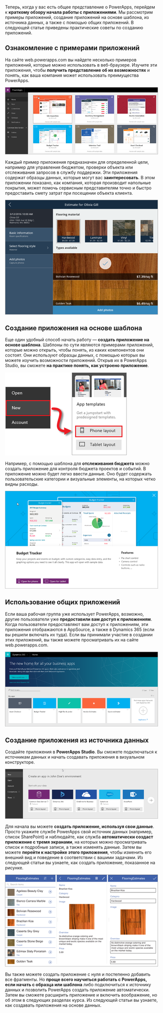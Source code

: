 Теперь, когда у вас есть общее представление о PowerApps, перейдем к **краткому обзору начала работы с приложениями**. Мы рассмотрим примеры приложений, создание приложений на основе шаблона, из источника данных, а также с помощью общих приложений. В следующей статье приведены практические советы по созданию приложений.

## <a name="check-out-some-sample-apps"></a>Ознакомление с примерами приложений
На сайте web.powerapps.com вы найдете несколько примеров приложений, которые можно использовать в веб-браузере. Изучите эти приложения, чтобы **получить представление об их возможностях** и понять, как ваша компания может использовать преимущества PowerApps.

![Примеры приложений PowerApps](./media/learning-quick-look-powerapps/powerapps-samples.png)

Каждый пример приложения предназначен для определенной цели, например для управления бюджетом, проверки объекта или отслеживания запросов в службу поддержки. Эти приложения содержат образцы данных, которые могут вас **заинтересовать**. В этом приложении показано, как компания, которая производит напольные покрытия, может помочь сервисным представителям точно и быстро предоставить смету затрат при посещении объекта клиента.

![Пример приложения PowerApps для напольных покрытий](./media/learning-quick-look-powerapps/powerapps-flooring-sample.png)

## <a name="create-an-app-from-a-template"></a>Создание приложения на основе шаблона
Еще один удобный способ начать работу — **создать приложение на основе шаблона**. Шаблоны по сути являются примерами приложений, которые можно открыть, чтобы понять, из каких компонентов они состоят. Они используют образцы данных, с помощью которых вы можете изучить возможности приложений. Открыв их в PowerApps Studio, вы сможете **на практике понять, как устроено приложение**.

![Шаблон приложения PowerApps](./media/learning-quick-look-powerapps/powerapps-templates.png)

Например, с помощью шаблона для **отслеживания бюджета** можно создать приложение для контроля бюджета проектов и событий. В приложение можно будет легко ввести данные. Оно будет содержать пользовательские категории и визуальные элементы, на которых четко видны расходы.

![Шаблон для отслеживания бюджета в PowerApps](./media/learning-quick-look-powerapps/powerapps-budget-tracker.png)

## <a name="use-shared-apps"></a>Использование общих приложений
Если ваша рабочая группа уже использует PowerApps, возможно, другие пользователи уже **предоставили вам доступ к приложениям**. Когда пользователи предоставляют вам доступ к приложениям, эти приложения отображаются в AppSource, а также в Dynamics 365 (если вы решили включать их туда). Если вы принимали участие в создании этих приложений, вы также можете просматривать их на сайте web.powerapps.com.

![Совместное использование PowerApps](./media/learning-quick-look-powerapps/powerapps-sharing.png)

## <a name="create-an-app-from-a-data-source"></a>Создание приложения из источника данных
Создайте приложения в **PowerApps Studio**. Вы сможете подключаться к источникам данных и начать создавать приложения в визуальном конструкторе.

![Приложение PowerApps на основе данных](./media/learning-quick-look-powerapps/powerapps-app-from-data.png)

Для начала вы можете **создать приложение, используя свои данные**. Просто укажите службе PowerApps свой источник данных (например, список SharePoint) и наблюдайте, как служба **автоматически создаст приложение с тремя экранами**, на которых можно просматривать список и подробные записи, а также изменять данные. Затем вы можете **перейти к настройке этого приложения**, чтобы изменить его внешний вид и поведение в соответствии с вашими задачами. Из следующей статьи вы узнаете, как создать приложение, показанное на рисунке.

![Приложение с тремя экранами в PowerApps](./media/learning-quick-look-powerapps/powerapps-three-screen-app.png)

Вы также можете создать приложение с нуля и постепенно добавить все фрагменты. Но **проще всего научиться работать с PowerApps, если начать с образца или шаблона** либо подключиться к источнику данных и позволить PowerApps создать приложение автоматически. Затем вы сможете расширить приложение и включить воображение, но об этом в следующих разделах курса. Из следующей статьи вы узнаете, как создавать приложения на основе данных.

